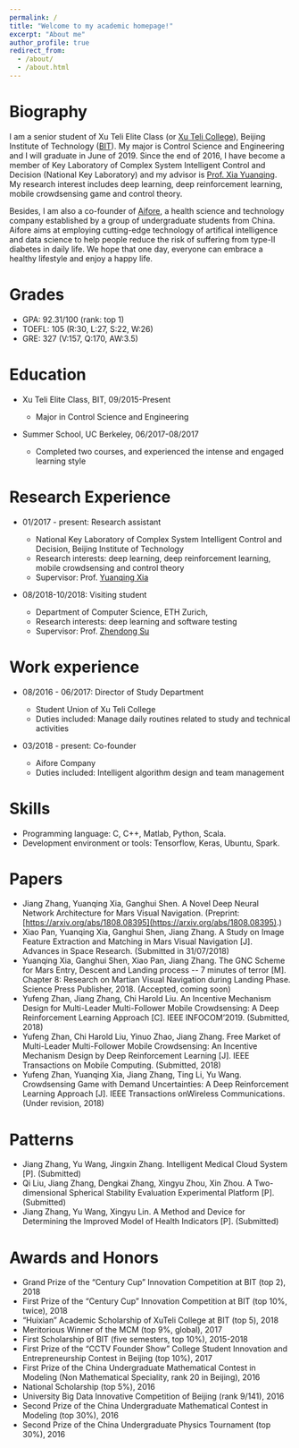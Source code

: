 ```yaml
---
permalink: /
title: "Welcome to my academic homepage!"
excerpt: "About me"
author_profile: true
redirect_from: 
  - /about/
  - /about.html
---
```


Biography
=========
I am a senior student of Xu Teli Elite Class (or [Xu Teli College](http://admission.bit.edu.cn/colleges/xtl.html)), Beijing Institute of Technology ([BIT](http://www.bit.edu.cn/)). My major is Control Science and Engineering and I will graduate in June of 2019. Since the end of 2016, I have become a member of Key Laboratory of Complex System Intelligent Control and Decision (National Key Laboratory) and my advisor is [Prof. Xia Yuanqing](http://ac.bit.edu.cn/szdw/jsdw/20150206132638749920/20150206132641418489/index.htm). My research interest includes deep learning, deep reinforcement learning, mobile crowdsensing game and control theory.

Besides, I am also a co-founder of [Aifore](https://mp.weixin.qq.com/s/cUBhVSVa46Yoci6ImF6rSQ), a health science and technology company established by a group of undergraduate students from China. Aifore aims at employing cutting-edge technology of artifical intelligence and data science to help people reduce the risk of suffering from type-II diabetes in daily life. We hope that one day, everyone can embrace a healthy lifestyle and enjoy a happy life. 

Grades
======
* GPA: 92.31/100 (rank: top 1)
* TOEFL: 105 (R:30, L:27, S:22, W:26)
* GRE: 327 (V:157, Q:170, AW:3.5)

Education
=========
* Xu Teli Elite Class, BIT, 09/2015-Present
  * Major in Control Science and Engineering

* Summer School, UC Berkeley, 06/2017-08/2017
  * Completed two courses, and experienced the intense and engaged learning style

Research Experience
===================
* 01/2017 - present: Research assistant
   * National Key Laboratory of Complex System Intelligent Control and Decision, Beijing Institute of Technology
   * Research interests: deep learning, deep reinforcement learning, mobile crowdsensing and control theory
   * Supervisor: Prof. [Yuanqing Xia](https://scholar.google.com/citations?user=HtedN3oAAAAJ&hl=zh-CN&oi=ao)
  
* 08/2018-10/2018: Visiting student
  * Department of Computer Science, ETH Zurich, 
  * Research interests: deep learning and software testing
  * Supervisor: Prof. [Zhendong Su](https://scholar.google.com/citations?user=RivxoIcAAAAJ&hl=zh-CN&oi=ao)

Work experience
===============
* 08/2016 - 06/2017: Director of Study Department
  * Student Union of Xu Teli College
  * Duties included: Manage daily routines related to study and technical activities

* 03/2018 - present: Co-founder
  * Aifore Company
  * Duties included: Intelligent algorithm design and team management
  
Skills
======
* Programming language: C, C++, Matlab, Python, Scala.
* Development environment or tools: Tensorflow, Keras, Ubuntu, Spark.

Papers
======
* Jiang Zhang, Yuanqing Xia, Ganghui Shen. A Novel Deep Neural Network Architecture for
Mars Visual Navigation. (Preprint: [https://arxiv.org/abs/1808.08395](https://arxiv.org/abs/1808.08395).)
* Xiao Pan, Yuanqing Xia, Ganghui Shen, Jiang Zhang. A Study on Image Feature Extraction and Matching in Mars Visual Navigation [J]. Advances in Space Research. (Submitted in 31/07/2018)
* Yuanqing Xia, Ganghui Shen, Xiao Pan, Jiang Zhang. The GNC Scheme for Mars Entry, Descent and Landing process -- 7 minutes of terror [M]. Chapter 8: Research on Martian Visual Navigation during Landing Phase. Science Press Publisher, 2018. (Accepted, coming soon)
* Yufeng Zhan, Jiang Zhang, Chi Harold Liu. An Incentive Mechanism Design for Multi-Leader Multi-Follower Mobile Crowdsensing: A Deep Reinforcement Learning Approach [C]. IEEE INFOCOM’2019. (Submitted, 2018)
* Yufeng Zhan, Chi Harold Liu, Yinuo Zhao, Jiang Zhang. Free Market of Multi-Leader Multi-Follower Mobile Crowdsensing: An Incentive Mechanism Design by Deep Reinforcement Learning [J]. IEEE Transactions on Mobile Computing. (Submitted, 2018)
* Yufeng Zhan, Yuanqing Xia, Jiang Zhang, Ting Li, Yu Wang. Crowdsensing Game with Demand Uncertainties: A Deep Reinforcement Learning Approach [J]. IEEE Transactions onWireless Communications. (Under revision, 2018)

Patterns
========
* Jiang Zhang, Yu Wang, Jingxin Zhang. Intelligent Medical Cloud System [P]. (Submitted)
* Qi Liu, Jiang Zhang, Dengkai Zhang, Xingyu Zhou, Xin Zhou. A Two-dimensional Spherical Stability Evaluation Experimental Platform [P]. (Submitted)
* Jiang Zhang, Yu Wang, Xingyu Lin. A Method and Device for Determining the Improved
Model of Health Indicators [P]. (Submitted)

Awards and Honors
=================
* Grand Prize of the “Century Cup” Innovation Competition at BIT (top 2), 2018
* First Prize of the “Century Cup” Innovation Competition at BIT (top 10%, twice), 2018
* “Huixian” Academic Scholarship of XuTeli College at BIT (top 5), 2018
* Meritorious Winner of the MCM (top 9%, global), 2017
* First Scholarship of BIT (five semesters, top 10%), 2015-2018
* First Prize of the “CCTV Founder Show” College Student Innovation and Entrepreneurship Contest in Beijing (top 10%), 2017
* First Prize of the China Undergraduate Mathematical Contest in Modeling (Non Mathematical Speciality, rank 20 in Beijing), 2016
* National Scholarship (top 5%), 2016
* University Big Data Innovative Competition of Beijing (rank 9/141), 2016
* Second Prize of the China Undergraduate Mathematical Contest in Modeling (top 30%), 2016
* Second Prize of the China Undergraduate Physics Tournament (top 30%), 2016



